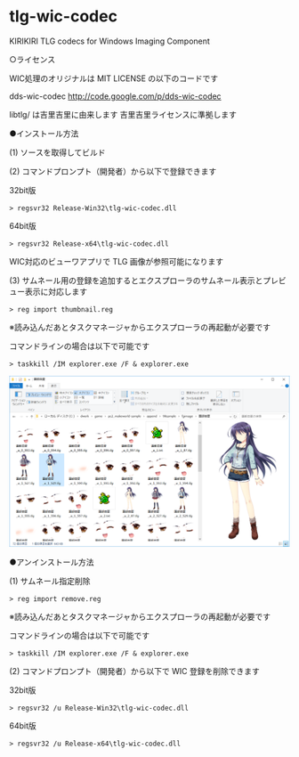 tlg-wic-codec
=============

KIRIKIRI TLG codecs for Windows Imaging Component

○ライセンス

WIC処理のオリジナルは MIT LICENSE の以下のコードです

dds-wic-codec 
http://code.google.com/p/dds-wic-codec

libtlg/ は吉里吉里に由来します
吉里吉里ライセンスに準拠します

●インストール方法

(1) ソースを取得してビルド

(2) コマンドプロンプト（開発者）から以下で登録できます

32bit版
```
> regsvr32 Release-Win32\tlg-wic-codec.dll 
```

64bit版
```
> regsvr32 Release-x64\tlg-wic-codec.dll 
```

WIC対応のビューワアプリで TLG 画像が参照可能になります

(3) サムネール用の登録を追加するとエクスプローラのサムネール表示とプレビュー表示に対応します

```
> reg import thumbnail.reg
```

※読み込んだあとタスクマネージャからエクスプローラの再起動が必要です

コマンドラインの場合は以下で可能です
```
> taskkill /IM explorer.exe /F & explorer.exe
```

![exproler](image/exproler.png)


●アンインストール方法

(1) サムネール指定削除

```
> reg import remove.reg
```

※読み込んだあとタスクマネージャからエクスプローラの再起動が必要です

コマンドラインの場合は以下で可能です
```
> taskkill /IM explorer.exe /F & explorer.exe
```


(2) コマンドプロンプト（開発者）から以下で WIC 登録を削除できます

32bit版
```
> regsvr32 /u Release-Win32\tlg-wic-codec.dll 
```

64bit版
```
> regsvr32 /u Release-x64\tlg-wic-codec.dll 
```

